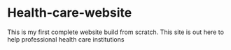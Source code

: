 # Health-care-website
This is my first complete website build from scratch. This site is out here to help professional health care institutions

